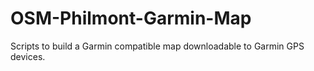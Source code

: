 # OSM-Philmont-Garmin-Map
Scripts to build a Garmin compatible map downloadable to Garmin GPS devices.
